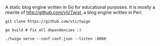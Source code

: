 A static blog engine written in Go for educational purposes. It is mostly
a rewrite of http://github.com/vti/Twist, a blog engine written in Perl.

    git clone https://github.com/vti/twigo

    go build # fix all dependencies :)

    ./twigo serve --conf conf.json --listen :8080
